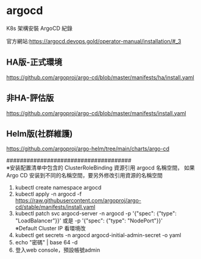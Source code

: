 # argocd  
K8s 架構安裝 ArgoCD 紀錄  

官方網站:https://argocd.devops.gold/operator-manual/installation/#_3  

## HA版-正式環境  
https://github.com/argoproj/argo-cd/blob/master/manifests/ha/install.yaml  
## 非HA-評估版  
https://github.com/argoproj/argo-cd/blob/master/manifests/install.yaml  
## Helm版(社群維護)  
https://github.com/argoproj/argo-helm/tree/main/charts/argo-cd  

#####################################  
※安装配置清单中包含的 ClusterRoleBinding 資源引用 argocd 名稱空間， 如果 Argo CD 安装到不同的名稱空間，要另外修改引用資源的名稱空間  

1. kubectl create namespace argocd  
2. kubectl apply -n argocd -f https://raw.githubusercontent.com/argoproj/argo-cd/stable/manifests/install.yaml  
3. kubectl patch svc argocd-server -n argocd -p '{"spec": {"type": "LoadBalancer"}}' 或是 -p '{"spec": {"type": "NodePort"}}'  
※Default Cluster IP 看環境改  
4. kubectl get secrets -n argocd argocd-initial-admin-secret -o yaml  
5. echo "密碼" | base 64 -d  
6. 登入web console，預設帳號admin  
